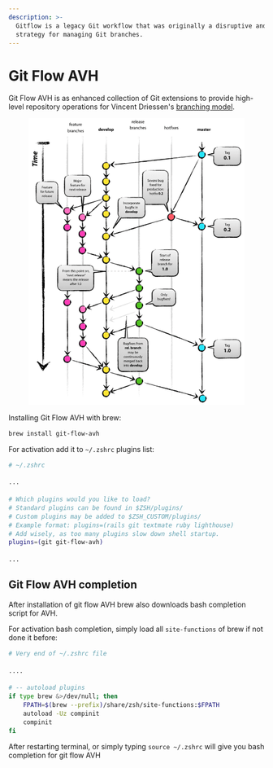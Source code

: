 ```yaml
---
description: >-
  Gitflow is a legacy Git workflow that was originally a disruptive and novel
  strategy for managing Git branches.
---
```


# Git Flow AVH

Git Flow AVH is as enhanced collection of Git extensions to provide high-level repository operations for Vincent Driessen's [branching model](http://nvie.com/git-model).&#x20;

<figure><img src="../.gitbook/assets/image.png" alt=""><figcaption></figcaption></figure>

Installing Git Flow AVH with brew:

```bash
brew install git-flow-avh
```

For activation add it to `~/.zshrc` plugins list:

```bash
# ~/.zshrc

...

# Which plugins would you like to load?
# Standard plugins can be found in $ZSH/plugins/
# Custom plugins may be added to $ZSH_CUSTOM/plugins/
# Example format: plugins=(rails git textmate ruby lighthouse)
# Add wisely, as too many plugins slow down shell startup.
plugins=(git git-flow-avh)

...
```

## Git Flow AVH completion

After installation of git flow AVH brew also downloads bash completion script for AVH.

For activation bash completion, simply load all `site-functions` of brew if not done it before:

```bash
# Very end of ~/.zshrc file

....

# -- autoload plugins
if type brew &>/dev/null; then
    FPATH=$(brew --prefix)/share/zsh/site-functions:$FPATH
    autoload -Uz compinit
    compinit
fi

```

After restarting terminal, or simply typing `source ~/.zshrc` will give you bash completion for git flow AVH
